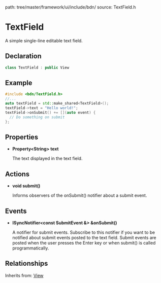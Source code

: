 path: tree/master/framework/ui/include/bdn/
source: TextField.h

# TextField

A simple single-line editable text field.

## Declaration

```C++
class TextField : public View
```

## Example

```C++
#include <bdn/TextField.h>
//...
auto textField = std::make_shared<TextField>();
textField->text = "Hello world!";
textField->onSubmit() += [](auto event) {
  // Do something on submit
};
```


## Properties

* **Property<String\> text**

	The text displayed in the text field.

## Actions

* **void submit()**

	Informs observers of the onSubmit() notifier about a submit event.

## Events

* **ISyncNotifier<const SubmitEvent &\> &onSubmit()**

	A notifier for submit events. Subscribe to this notifier if you want to be notified about submit events posted to the text field. Submit events are posted when the user presses the Enter key or when submit() is called programmatically.

## Relationships

Inherits from: [View](view.md)

